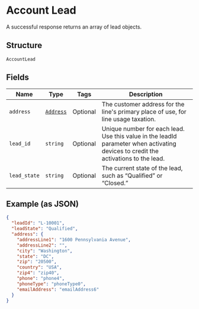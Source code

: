 
# Account Lead

A successful response returns an array of lead objects.

## Structure

`AccountLead`

## Fields

| Name | Type | Tags | Description |
|  --- | --- | --- | --- |
| `address` | [`Address`](../../doc/models/address.md) | Optional | The customer address for the line's primary place of use, for line usage taxation. |
| `lead_id` | `string` | Optional | Unique number for each lead. Use this value in the leadId parameter when activating devices to credit the activations to the lead. |
| `lead_state` | `string` | Optional | The current state of the lead, such as “Qualified” or “Closed.” |

## Example (as JSON)

```json
{
  "leadId": "L-10001",
  "leadState": "Qualified",
  "address": {
    "addressLine1": "1600 Pennsylvania Avenue",
    "addressLine2": "",
    "city": "Washington",
    "state": "DC",
    "zip": "20500",
    "country": "USA",
    "zip4": "zip40",
    "phone": "phone4",
    "phoneType": "phoneType0",
    "emailAddress": "emailAddress6"
  }
}
```

